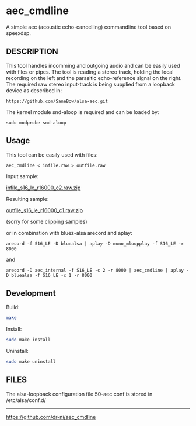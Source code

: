# aec_cmdline
A simple aec (acoustic echo-cancelling) commandline tool based on speexdsp.

## DESCRIPTION

This tool handles incomming and outgoing audio and can be easily used with files or pipes. The tool is reading a
stereo track, holding the local recording on the left and the parasitic echo-reference signal on the right.
The required raw stereo input-track is being supplied from a loopback device as described in:

`https://github.com/SaneBow/alsa-aec.git`

The kernel module snd-aloop is required and can be loaded by:

`sudo modprobe snd-aloop`


## Usage

This tool can be easily used with files:

```
aec_cmdline < infile.raw > outfile.raw
```

Input sample:

[infile_s16_le_r16000_c2.raw.zip](https://github.com/Arkq/bluez-alsa/files/8037121/infile_s16_le_r16000_c2.raw.zip)

Resulting sample:

[outfile_s16_le_r16000_c1.raw.zip](https://github.com/Arkq/bluez-alsa/files/8037159/outfile_s16_le_r16000_c1.raw.zip)

(sorry for some clipping samples)

or in combination with bluez-alsa arecord and aplay:

```
arecord -f S16_LE -D bluealsa | aplay -D mono_mloopplay -f S16_LE -r 8000
```

and

```
arecord -D aec_internal -f S16_LE -c 2 -r 8000 | aec_cmdline | aplay -D bluealsa -f S16_LE -c 1 -r 8000
```


## Development

Build:
```sh
make
```

Install:
```sh
sudo make install
```

Uninstall:
```sh
sudo make uninstall
```

## FILES

The alsa-loopback configuration file 50-aec.conf is stored in /etc/alsa/conf.d/

----

https://github.com/dr-ni/aec_cmdline

